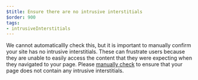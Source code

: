```yaml
---
$title: Ensure there are no intrusive interstitials
$order: 900
tags:
- intrusiveInterstitials
---
```

We cannot automaticallly check this, but it is important to manually
confirm your site has no intrusive interstitials. These can frustrate
users because they are unable to easily access the content that they
were expecting when they navigated to your page. Please [manually
check](https://www.google.com/webmasters/tools/ad-experience-mobile-unverified?hl=en-GB)
to ensure that your page does not contain any intrusive interstitials.
